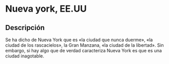 # Nueva york, EE.UU

## Descripción
Se ha dicho de Nueva York que es «la ciudad que nunca duerme», «la ciudad de los rascacielos», la Gran Manzana, «la ciudad de la libertad». Sin embargo, si hay algo que de verdad caracteriza Nueva York es que es una ciudad inagotable.